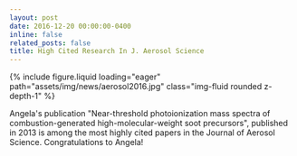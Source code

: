 ```yaml
---
layout: post
date: 2016-12-20 00:00:00-0400
inline: false
related_posts: false
title: High Cited Research In J. Aerosol Science
---
```


<div class="row mt-4 justify-content-center">
    <div class="col-sm-12 col-md-6">
        {% include figure.liquid loading="eager" path="assets/img/news/aerosol2016.jpg" class="img-fluid rounded z-depth-1" %}
    </div>
</div>

Angela's publication "Near-threshold photoionization mass spectra of combustion-generated high-molecular-weight soot precursors", published in 2013 is among the most highly cited papers in the Journal of Aerosol Science. Congratulations to Angela!